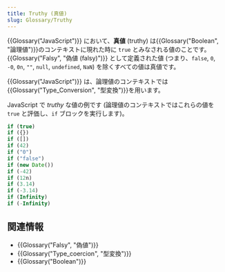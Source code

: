 ```yaml
---
title: Truthy (真値)
slug: Glossary/Truthy
---
```


{{Glossary("JavaScript")}} において、**真値** (truthy) は{{Glossary("Boolean", "論理値")}}のコンテキストに現れた時に `true` とみなされる値のことです。{{Glossary("Falsy", "偽値 (falsy)")}} として定義された値 (つまり、`false`, `0`, `-0`, `0n`, `""`, `null`, `undefined`, `NaN`) を除くすべての値は真値です。

{{Glossary("JavaScript")}} は、論理値のコンテキストでは{{Glossary("Type_Conversion", "型変換")}}を用います。

JavaScript で _truthy_ な値の例です (論理値のコンテキストではこれらの値を `true` と評価し、`if` ブロックを実行します)。

```js
if (true)
if ({})
if ([])
if (42)
if ("0")
if ("false")
if (new Date())
if (-42)
if (12n)
if (3.14)
if (-3.14)
if (Infinity)
if (-Infinity)
```

## 関連情報

- {{Glossary("Falsy", "偽値")}}
- {{Glossary("Type_coercion", "型変換")}}
- {{Glossary("Boolean")}}
